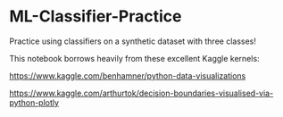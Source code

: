 # ML-Classifier-Practice
Practice using classifiers on a synthetic dataset with three classes!

This notebook borrows heavily from these excellent Kaggle kernels:

 https://www.kaggle.com/benhamner/python-data-visualizations
 
 https://www.kaggle.com/arthurtok/decision-boundaries-visualised-via-python-plotly
